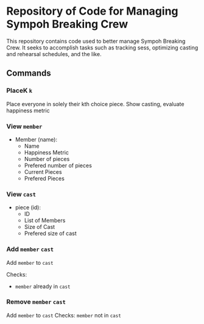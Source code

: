 # Repository of Code for Managing Sympoh Breaking Crew

This repository contains code used to better manage Sympoh Breaking Crew. It seeks to accomplish tasks such as tracking sess, optimizing casting and rehearsal schedules, and the like.

## Commands
### PlaceK `k`
Place everyone in solely their kth choice piece.
Show casting, evaluate happiness metric
### View `member`
* Member (name):
    * Name
    * Happiness Metric
    * Number of pieces
    * Prefered number of pieces
    * Current Pieces
    * Prefered Pieces
### View `cast`
* piece (id):
    * ID
    * List of Members
    * Size of Cast
    * Prefered size of cast

### Add `member` `cast`
Add `member` to `cast`

Checks:
* `member` already in `cast`
### Remove `member` `cast`
Add `member` to `cast`
Checks: `member` not in `cast`
